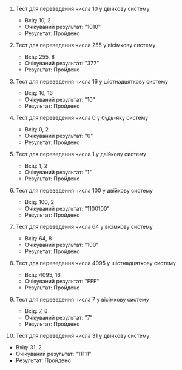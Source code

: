 1. Тест для переведення числа 10 у двійкову систему  
   - Вхід: 10, 2  
   - Очікуваний результат: "1010"  
   - Результат: Пройдено  

2. Тест для переведення числа 255 у вісімкову систему  
   - Вхід: 255, 8  
   - Очікуваний результат: "377"  
   - Результат: Пройдено  

3. Тест для переведення числа 16 у шістнадцяткову систему  
   - Вхід: 16, 16  
   - Очікуваний результат: "10"  
   - Результат: Пройдено  

4. Тест для переведення числа 0 у будь-яку систему  
   - Вхід: 0, 2  
   - Очікуваний результат: "0"  
   - Результат: Пройдено  

5. Тест для переведення числа 1 у двійкову систему  
   - Вхід: 1, 2  
   - Очікуваний результат: "1"  
   - Результат: Пройдено  

6. Тест для переведення числа 100 у двійкову систему  
   - Вхід: 100, 2  
   - Очікуваний результат: "1100100"  
   - Результат: Пройдено  

7. Тест для переведення числа 64 у вісімкову систему  
   - Вхід: 64, 8  
   - Очікуваний результат: "100"  
   - Результат: Пройдено  

8. Тест для переведення числа 4095 у шістнадцяткову систему  
   - Вхід: 4095, 16  
   - Очікуваний результат: "FFF"  
   - Результат: Пройдено  

9. Тест для переведення числа 7 у вісімкову систему  
   - Вхід: 7, 8  
   - Очікуваний результат: "7"  
   - Результат: Пройдено  

10. Тест для переведення числа 31 у двійкову систему  
   - Вхід: 31, 2  
   - Очікуваний результат: "11111"  
   - Результат: Пройдено
